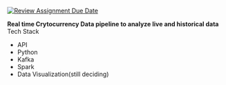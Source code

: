 [![Review Assignment Due Date](https://classroom.github.com/assets/deadline-readme-button-24ddc0f5d75046c5622901739e7c5dd533143b0c8e959d652212380cedb1ea36.svg)](https://classroom.github.com/a/1lXY_Wlg)

**Real time Crytocurrency Data pipeline to analyze live and historical data**
Tech Stack
- API
- Python
- Kafka
- Spark
- Data Visualization(still deciding)
  

